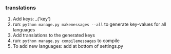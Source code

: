 ### translations

1. Add keys: _('key')
2. run: `python manage.py makemessages --all` to generate key-values for all languages
3. Add translations to the generated keys
4. run: `python manage.py compilemessages` to compile
5. To add new languages: add at bottom of settings.py

